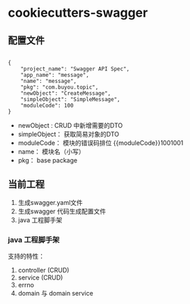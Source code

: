 # cookiecutters-swagger

## 配置文件

```

{
    "project_name": "Swagger API Spec",
    "app_name": "message",
    "name": "message",
    "pkg": "com.buyou.topic",
    "newObject": "CreateMessage",
    "simpleObject": "SimpleMessage",
    "moduleCode": 100
}
```

- newObject : CRUD 中新增需要的DTO
- simpleObject： 获取简易对象的DTO
- moduleCode： 模块的错误码排位 {{moduleCode}}1001001
- name： 模块名（小写）
- pkg： base package

## 当前工程

1. 生成swagger.yaml文件
2. 生成swagger 代码生成配置文件
3. java 工程脚手架

###  java 工程脚手架

支持的特性：

1. controller (CRUD)
2. service (CRUD)
3. errno
4. domain 与 domain service


